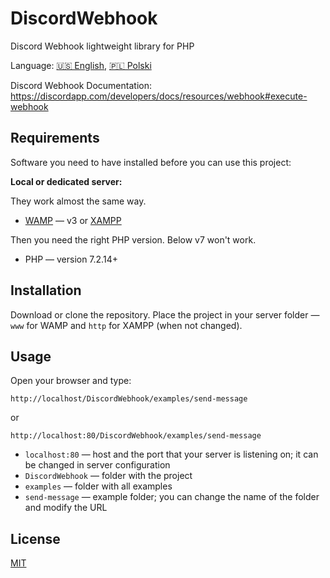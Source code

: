 # DiscordWebhook

Discord Webhook lightweight library for PHP

Language: [🇺🇸 English](https://github.com/m7rlin/DiscordWebhook), [🇵🇱 Polski](https://github.com/m7rlin/DiscordWebhook/blob/master/README.pl.md)

Discord Webhook Documentation: https://discordapp.com/developers/docs/resources/webhook#execute-webhook

## Requirements

Software you need to have installed before you can use this project:

**Local or dedicated server:**

They work almost the same way.

- [WAMP](http://www.wampserver.com/) — v3 or [XAMPP](https://www.apachefriends.org)

Then you need the right PHP version. Below v7 won't work.

- PHP — version 7.2.14+

## Installation

Download or clone the repository. Place the project in your server folder — `www` for WAMP and `http` for XAMPP (when not changed).

## Usage

Open your browser and type:

`http://localhost/DiscordWebhook/examples/send-message`

or

`http://localhost:80/DiscordWebhook/examples/send-message`

- `localhost:80` — host and the port that your server is listening on; it can be changed in server configuration
- `DiscordWebhook` — folder with the project
- `examples` — folder with all examples
- `send-message` — example folder; you can change the name of the folder and modify the URL

## License

[MIT](https://github.com/m7rlin/DiscordWebhook/blob/master/LICENSE)
